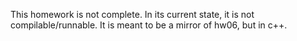 This homework is not complete. In its current state, it is not compilable/runnable. It is meant to be a mirror of hw06, but in c++.
